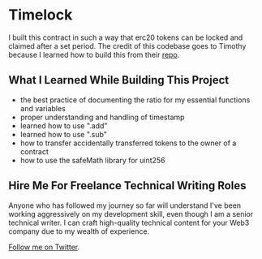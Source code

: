 # Timelock

I built this contract in such a way that erc20 tokens can be locked and claimed after a set period. The credit of this codebase goes to Timothy because I learned how to build this from their [repo](https://github.com/second-state/simple-timelock-smart-contract/blob/main/README.md).

## What I Learned While Building This Project

- the best practice of documenting the ratio for my essential functions and variables
- proper understanding and handling of timestamp
- learned how to use ".add"
- learned how to use ".sub"
- how to transfer accidentally transferred tokens to the owner of a contract
- how to use the safeMath library for uint256

## Hire Me For Freelance Technical Writing Roles

Anyone who has followed my journey so far will understand I've been working aggressively on my development skill, even though I am a senior technical writer. I can craft high-quality technical content for your Web3 company due to my wealth of experience.

[Follow me on Twitter](https://twitter.com/jofawole).
